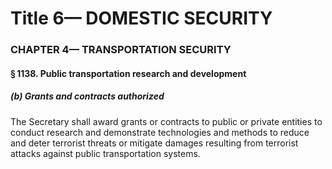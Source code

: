 
# Title 6— DOMESTIC SECURITY
### CHAPTER 4— TRANSPORTATION SECURITY
#### § 1138. Public transportation research and development
##### (b) Grants and contracts authorized

The Secretary shall award grants or contracts to public or private entities to conduct research and demonstrate technologies and methods to reduce and deter terrorist threats or mitigate damages resulting from terrorist attacks against public transportation systems.
